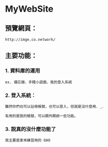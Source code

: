 # MyWebSite

## 預覽網頁：

    http://imge.co.network/

## 主要功能：

### 1. 資料庫的運用

    ex. 備忘錄、手賤小遊戲、我的登入系統
    
    
### 2. 登入系統：

    雖然你們也可以註冊帳號，也可以登入，但就是沒什麼用．_．
    
    有用的是我的帳號，可以額外開啟一些功能。
    
    
### 3. 說真的沒什麼功能了

    我主要是拿來練習用的 OAO

